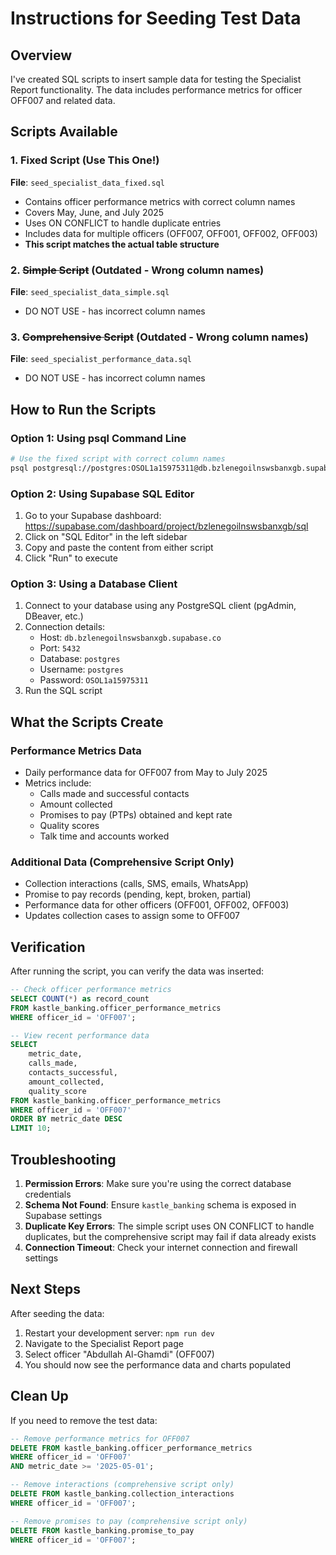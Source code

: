 # Instructions for Seeding Test Data

## Overview
I've created SQL scripts to insert sample data for testing the Specialist Report functionality. The data includes performance metrics for officer OFF007 and related data.

## Scripts Available

### 1. Fixed Script (Use This One!)
**File**: `seed_specialist_data_fixed.sql`
- Contains officer performance metrics with correct column names
- Covers May, June, and July 2025
- Uses ON CONFLICT to handle duplicate entries
- Includes data for multiple officers (OFF007, OFF001, OFF002, OFF003)
- **This script matches the actual table structure**

### 2. ~~Simple Script~~ (Outdated - Wrong column names)
**File**: `seed_specialist_data_simple.sql`
- DO NOT USE - has incorrect column names

### 3. ~~Comprehensive Script~~ (Outdated - Wrong column names)
**File**: `seed_specialist_performance_data.sql`
- DO NOT USE - has incorrect column names

## How to Run the Scripts

### Option 1: Using psql Command Line
```bash
# Use the fixed script with correct column names
psql postgresql://postgres:OSOL1a15975311@db.bzlenegoilnswsbanxgb.supabase.co:5432/postgres -f seed_specialist_data_fixed.sql
```

### Option 2: Using Supabase SQL Editor
1. Go to your Supabase dashboard: https://supabase.com/dashboard/project/bzlenegoilnswsbanxgb/sql
2. Click on "SQL Editor" in the left sidebar
3. Copy and paste the content from either script
4. Click "Run" to execute

### Option 3: Using a Database Client
1. Connect to your database using any PostgreSQL client (pgAdmin, DBeaver, etc.)
2. Connection details:
   - Host: `db.bzlenegoilnswsbanxgb.supabase.co`
   - Port: `5432`
   - Database: `postgres`
   - Username: `postgres`
   - Password: `OSOL1a15975311`
3. Run the SQL script

## What the Scripts Create

### Performance Metrics Data
- Daily performance data for OFF007 from May to July 2025
- Metrics include:
  - Calls made and successful contacts
  - Amount collected
  - Promises to pay (PTPs) obtained and kept rate
  - Quality scores
  - Talk time and accounts worked

### Additional Data (Comprehensive Script Only)
- Collection interactions (calls, SMS, emails, WhatsApp)
- Promise to pay records (pending, kept, broken, partial)
- Performance data for other officers (OFF001, OFF002, OFF003)
- Updates collection cases to assign some to OFF007

## Verification

After running the script, you can verify the data was inserted:

```sql
-- Check officer performance metrics
SELECT COUNT(*) as record_count
FROM kastle_banking.officer_performance_metrics
WHERE officer_id = 'OFF007';

-- View recent performance data
SELECT 
    metric_date,
    calls_made,
    contacts_successful,
    amount_collected,
    quality_score
FROM kastle_banking.officer_performance_metrics
WHERE officer_id = 'OFF007'
ORDER BY metric_date DESC
LIMIT 10;
```

## Troubleshooting

1. **Permission Errors**: Make sure you're using the correct database credentials
2. **Schema Not Found**: Ensure `kastle_banking` schema is exposed in Supabase settings
3. **Duplicate Key Errors**: The simple script uses ON CONFLICT to handle duplicates, but the comprehensive script may fail if data already exists
4. **Connection Timeout**: Check your internet connection and firewall settings

## Next Steps

After seeding the data:
1. Restart your development server: `npm run dev`
2. Navigate to the Specialist Report page
3. Select officer "Abdullah Al-Ghamdi" (OFF007)
4. You should now see the performance data and charts populated

## Clean Up

If you need to remove the test data:

```sql
-- Remove performance metrics for OFF007
DELETE FROM kastle_banking.officer_performance_metrics 
WHERE officer_id = 'OFF007' 
AND metric_date >= '2025-05-01';

-- Remove interactions (comprehensive script only)
DELETE FROM kastle_banking.collection_interactions 
WHERE officer_id = 'OFF007';

-- Remove promises to pay (comprehensive script only)
DELETE FROM kastle_banking.promise_to_pay 
WHERE officer_id = 'OFF007';
```